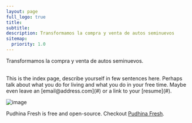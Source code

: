 ```yaml
---
layout: page
full_logo: true
title: 
subtitle: 
description: Transformamos la compra y venta de autos seminuevos
sitemap:
  priority: 1.0
---
```

<p class="describe-text">Transformamos la compra y venta de autos seminuevos.</p>
<br>
This is the index page, describe yourself in few sentences here. Perhaps talk about what you do for living and what you do in your free time. Maybe even leave an [email@address.com](#) or a link to your [resume](#).

![image](https://user-images.githubusercontent.com/126732334/228942203-3935d674-4980-4e86-a0dd-98664c175c01.png)

Pudhina Fresh is free and open-source. Checkout [Pudhina Fresh](https://github.com/ritijjain/pudhina-fresh).

<br>
<br>
<br>
<br>
<br>
<br>
<br>
